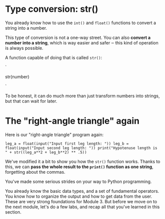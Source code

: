 Type conversion: str()
======================

You already know how to use the `int()` and `float()` functions to convert a string into a number.

This type of conversion is not a one-way street. You can also **convert a number into a string**, which is way easier and safer ‒ this kind of operation is always possible.

A function capable of doing that is called `str()`:

`

str(number)

`

To be honest, it can do much more than just transform numbers into strings, but that can wait for later.

The "right-angle triangle" again
================================

Here is our "right-angle triangle" program again:

`leg_a = float(input("Input first leg length: ")) leg_b = float(input("Input second leg length: ")) print("Hypotenuse length is " + str((leg_a**2 + leg_b**2) ** .5))`

We've modified it a bit to show you how the `str()` function works. Thanks to this, we can **pass the whole result to the `print()` function as one string**, forgetting about the commas.

You've made some serious strides on your way to Python programming.

You already know the basic data types, and a set of fundamental operators. You know how to organize the output and how to get data from the user. These are very strong foundations for Module 3. But before we move on to the next module, let's do a few labs, and recap all that you've learned in this section.
